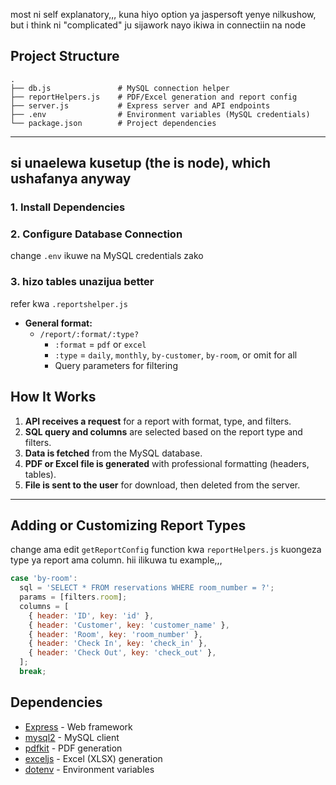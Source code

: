 most ni self explanatory,,,
kuna hiyo option ya jaspersoft yenye nilkushow, but i think ni "complicated" ju sijawork nayo ikiwa in connectiin na node

## Project Structure

```
.
├── db.js               # MySQL connection helper
├── reportHelpers.js    # PDF/Excel generation and report config
├── server.js           # Express server and API endpoints
├── .env                # Environment variables (MySQL credentials)
└── package.json        # Project dependencies
```

---

## si unaelewa kusetup (the is node), which ushafanya anyway

### 1. Install Dependencies


### 2. Configure Database Connection

change `.env` ikuwe na MySQL credentials zako


### 3. hizo tables unazijua better
refer kwa `.reportshelper.js`


- **General format:**
  - `/report/:format/:type?`  
    - `:format` = `pdf` or `excel`
    - `:type` = `daily`, `monthly`, `by-customer`, `by-room`, or omit for all
    - Query parameters for filtering



## How It Works

1. **API receives a request** for a report with format, type, and filters.
2. **SQL query and columns** are selected based on the report type and filters.
3. **Data is fetched** from the MySQL database.
4. **PDF or Excel file is generated** with professional formatting (headers, tables).
5. **File is sent to the user** for download, then deleted from the server.

---

## Adding or Customizing Report Types

change ama edit `getReportConfig` function kwa `reportHelpers.js` kuongeza type ya report ama column. hii ilikuwa tu example,,,
```js
case 'by-room':
  sql = 'SELECT * FROM reservations WHERE room_number = ?';
  params = [filters.room];
  columns = [
    { header: 'ID', key: 'id' },
    { header: 'Customer', key: 'customer_name' },
    { header: 'Room', key: 'room_number' },
    { header: 'Check In', key: 'check_in' },
    { header: 'Check Out', key: 'check_out' },
  ];
  break;
```


## Dependencies

- [Express](https://expressjs.com/) - Web framework
- [mysql2](https://www.npmjs.com/package/mysql2) - MySQL client
- [pdfkit](https://www.npmjs.com/package/pdfkit) - PDF generation
- [exceljs](https://www.npmjs.com/package/exceljs) - Excel (XLSX) generation
- [dotenv](https://www.npmjs.com/package/dotenv) - Environment variables


